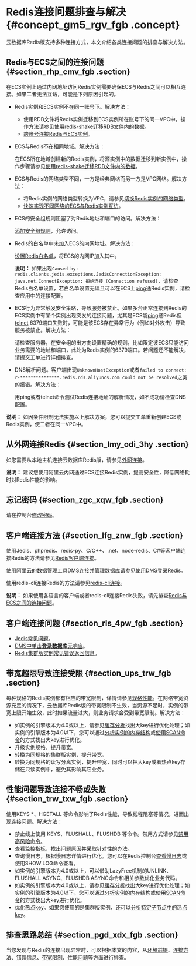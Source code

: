 # Redis连接问题排查与解决 {#concept_gm5_rgv_fgb .concept}

云数据库Redis版支持多种连接方式，本文介绍各类连接问题的排查与解决方法。

## Redis与ECS之间的连接问题 {#section_rhp_cmv_fgb .section}

在ECS实例上通过内网地址访问Redis实例需要确保ECS与Redis之间可以相互连接。如果二者无法互访，可能是下列原因引起的。

-   Redis实例和ECS实例不在同一账号下。解决方法：
    -   使用RDB文件将Redis实例迁移到ECS实例所在账号下的同一VPC中，操作方法请参见[使用redis-shake迁移RDB文件内的数据](../../../../cn.zh-CN/用户指南/数据迁移/云下到云上/使用redis-shake迁移RDB文件内的数据.md#)。
    -   [跨账号连接Redis与ECS实例](cn.zh-CN/常见问题/跨账号连接Redis与ECS实例.md#)。
-   ECS与Redis不在相同地域。解决方法：

    在ECS所在地域创建新的Redis实例，将源实例中的数据迁移到新实例中，操作步骤请参见[使用redis-shake迁移RDB文件内的数据](../../../../cn.zh-CN/用户指南/数据迁移/云下到云上/使用redis-shake迁移RDB文件内的数据.md#)。

-   ECS与Redis的网络类型不同，一方是经典网络而另一方是VPC网络。解决方法：
    -   将Redis实例的网络类型转换为VPC，请参见[切换Redis实例的网络类型](../../../../cn.zh-CN/用户指南/实例管理/切换为专有网络.md#)。
    -   [快速实现不同网络的ECS与Redis实例互访](cn.zh-CN/常见问题/快速实现不同网络的ECS与Redis实例互访.md#)。
-   ECS的安全组规则阻塞了对Redis地址和端口的访问。解决方法：

    [添加安全组规则](../../../../cn.zh-CN/安全/安全组/添加安全组规则.md#)，允许访问。

-   Redis的白名单中未加入ECS的内网地址。解决方法：

    [设置Redis白名单](../../../../cn.zh-CN/用户指南/实例管理/设置IP白名单.md#)，将ECS的内网IP加入其中。

    **说明：** 如果出现`Caused by: redis.clients.jedis.exceptions.JedisConnectionException: java.net.ConnectException: 拒绝连接 (Connection refused)`，请检查Redis白名单设置，若白名单设置无误且可以在ECS上[ping](../../../../cn.zh-CN/技术运维问题/网络连接类/使用ping命令检测ECS与Redis之间的连接.md#)通Redis实例，请检查应用中的连接配置。

-   ECS行为异常触发安全策略，导致服务被禁止。如果多台正常连接到Redis的ECS实例中有某个实例出现突发的连接问题，尤其是ECS能[ping](../../../../cn.zh-CN/技术运维问题/网络连接类/使用ping命令检测ECS与Redis之间的连接.md#)通Redis但[telnet](../../../../cn.zh-CN/技术运维问题/网络连接类/使用telnet命令检测Redis端口连通性.md#) 6379端口失败时，可能是该ECS存在异常行为（例如对外攻击）导致服务被禁止。解决方法：

    请检查服务器，在安全组的出方向设置精确的规则，比如限定该ECS只能访问业务需要的地址和端口，此处为Redis实例的6379端口。若问题还不能解决，请提交工单进行详细排查。

-   DNS解析问题。客户端出现`UnknownHostException`或者`failed to connect: r-***************.redis.rds.aliyuncs.com could not be resolved`之类的报错。解决方法：

    用ping或者telnet命令测试Redis连接地址的解析情况，如不成功请检查DNS配置。


**说明：** 如因条件限制无法实施以上解决方案，您可以提交工单重新创建ECS或Redis实例，使二者在同一VPC中。

## 从外网连接Redis {#section_lmy_odi_3hy .section}

如您需要从本地主机连接云数据库Redis版，请参见[外网连接](../../../../cn.zh-CN/快速入门/步骤3：连接实例/外网连接.md#)。

**说明：** 建议您使用阿里云内网通过ECS连接Redis实例，提高安全性，降低网络耗时对Redis性能的影响。

## 忘记密码 {#section_zgc_xqw_fgb .section}

请在控制台[修改密码](../../../../cn.zh-CN/用户指南/实例管理/修改密码.md#)。

## 客户端连接方法 {#section_lfg_znw_fgb .section}

使用Jedis、phpredis、redis-py、C/C++、.net、node-redis、C\#等客户端连接Redis的方法请参见[Redis客户端连接](cn.zh-CN/快速入门/步骤3：连接实例/Redis客户端连接.md#)。

使用阿里云的数据管理工具DMS连接并管理数据库请参见[使用DMS登录Redis](cn.zh-CN/快速入门/步骤3：连接实例/DMS登录云数据库.md#)。

使用redis-cli连接Redis的方法请参见[redis-cli连接](../../../../cn.zh-CN/快速入门/步骤3：连接实例/redis-cli连接.md#)。

**说明：** 如果使用各语言的客户端或者redis-cli连接Redis失败，请先排查[Redis与ECS之间的连接问题](#)。

## 客户端连接问题 {#section_rls_4pw_fgb .section}

-   [Jedis常见问题](cn.zh-CN/常见问题/实例Jedis常见异常汇总.md#)。
-   [DMS中单击**登录数据库**无响应](https://help.aliyun.com/knowledge_detail/72737.html)。
-   [Redis集群版实例常见错误返回信息](../../../../cn.zh-CN/技术运维问题/Redis集群版实例常见错误返回信息.md#)。

## 带宽超限导致连接受限 {#section_ups_trw_fgb .section}

每种规格的Redis实例都有相应的带宽限制，详情请参见[规格性能](../../../../cn.zh-CN/产品简介/规格性能.md#)。在网络带宽资源充足的情况下，云数据库Redis版的带宽限制不生效，当资源不足时，实例的带宽上限开始生效，此时如果流量过大，则业务请求会受到带宽限制。解决方法：

-   如实例的引擎版本为4.0或以上，请参见[缓存分析](../../../../cn.zh-CN/用户指南/缓存分析.md#)找出大key进行优化处理；如实例的引擎版本为4.0以下，您可以通过[分析实例的内存结构](https://help.aliyun.com/knowledge_detail/50037.html)或[使用SCAN命令](cn.zh-CN/常见问题/如何搜索过大的key.md#)的方式找出大key进行优化。
-   升级实例规格，提升带宽。
-   转换为同规格的集群版实例，提升带宽。
-   转换为同规格的读写分离实例，提升带宽，同时可以把大key或者热点key存储在只读实例中，避免其影响其它业务。

## 性能问题导致连接不畅或失败 {#section_trw_txw_fgb .section}

使用KEYS \*、HGETALL 等命令影响了Redis性能，导致线程阻塞等情况，进而出现连接问题。解决方法：

-   禁止线上使用 KEYS、FLUSHALL、FLUSHDB 等命令。禁用方式请参见[禁用高风险命令](../../../../cn.zh-CN/用户指南/参数设置/禁用高风险命令.md#)。
-   查看[监控指标](../../../../cn.zh-CN/用户指南/性能监控/监控指标说明.md#)，找出问题原因并采取针对性的办法。
-   查询慢日志，根据慢日志详情进行优化。您可以在Redis控制台[查看慢日志](../../../../cn.zh-CN/用户指南/日志管理/查询慢日志.md#)或使用SHOW LOG命令查看。
-   如实例的引擎版本为4.0或以上，可以借助LazyFree机制的UNLINK、FLUSHALL ASYNC、FLUSHDB ASYNC命令和相关参数优化业务代码。
-   如实例的引擎版本为4.0或以上，请参见[缓存分析](../../../../cn.zh-CN/用户指南/缓存分析.md#)找出大key进行优化处理；如实例的引擎版本为4.0以下，您可以通过[分析实例的内存结构](https://help.aliyun.com/knowledge_detail/50037.html)或[使用SCAN命令](cn.zh-CN/常见问题/如何搜索过大的key.md#)的方式找出大key进行优化。
-   [优化热点key](../../../../cn.zh-CN/最佳实践/热点Key问题的发现与解决.md#)。如果您使用的是集群版实例，还可以[分析特定子节点中的热点key](../../../../cn.zh-CN/最佳实践/集群实例特定子节点中热点Key的分析方法.md#)。

## 排查思路总结 {#section_pgd_xdx_fgb .section}

当您发现与Redis的连接出现异常时，可以根据本文的内容，从[环境前提](#)、[连接方法](#)、[错误信息](#)、[带宽限制](#)、[性能问题](#)等方面进行排查。

